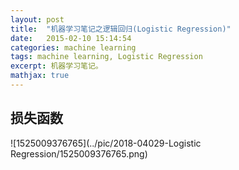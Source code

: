```yaml
---
layout: post
title:  "机器学习笔记之逻辑回归(Logistic Regression)"
date:   2015-02-10 15:14:54
categories: machine learning
tags: machine learning, Logistic Regression
excerpt: 机器学习笔记。
mathjax: true
---
```




## 损失函数

![1525009376765](../pic/2018-04029-Logistic Regression/1525009376765.png)